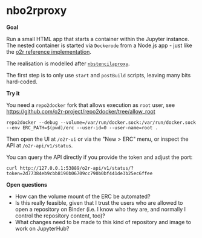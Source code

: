 # nbo2rproxy

**Goal**

Run a small HTML app that starts a container within the Jupyter instance.
The nested container is started via `Dockerode` from a Node.js app - just like the [o2r reference implementation]().

The realisation is modelled after [`nbstencilaproxy`](https://github.com/minrk/nbstencilaproxy).

The first step is to only use `start` and `postBuild` scripts, leaving many bits hard-coded.

**Try it**

You need a `repo2docker` fork that allows execution as `root` user, see https://github.com/o2r-project/repo2docker/tree/allow_root

```
repo2docker --debug --volume=/var/run/docker.sock:/var/run/docker.sock --env ERC_PATH=$(pwd)/erc --user-id=0 --user-name=root .
```

Then open the UI at `/o2r-ui` or via the "New > ERC" menu, or inspect the API at `/o2r-api/v1/status`.

You can query the API directly if you provide the token and adjust the port:

```
curl http://127.0.0.1:53889/o2r-api/v1/status/?token=2d77384eb9cbb8190b06709cc790b0bf441de3b25ec6ffee
```

**Open questions**

- How can the volume mount of the ERC be automated?
- Is this really feasible, given that I trust the users who are allowed to open a repository on Binder (i.e. I know who they are, and normally I control the repository content, too)?
- What changes need to be made to this kind of repository and image to work on JupyterHub?
